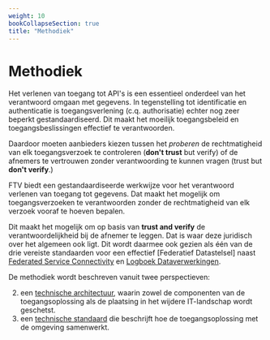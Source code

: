 ```yaml
---
weight: 10
bookCollapseSection: true
title: "Methodiek"
---
```


# Methodiek

Het verlenen van toegang tot API's is een essentieel onderdeel van het verantwoord omgaan met gegevens. In tegenstelling tot identificatie en authenticatie is toegangsverlening (c.q. authorisatie) echter nog zeer beperkt gestandaardiseerd. Dit maakt het moeilijk toegangsbeleid en toegangsbeslissingen effectief te verantwoorden. 

Daardoor moeten aanbieders kiezen tussen het *proberen* de rechtmatigheid van elk toegangsverzoek te controleren (**don't trust** but verify) of de afnemers te vertrouwen zonder verantwoording te kunnen vragen (trust but **don't verify**.)

FTV biedt een gestandaardiseerde werkwijze voor het verantwoord verlenen van toegang tot gegevens. Dat maakt het mogelijk om toegangsverzoeken te verantwoorden zonder de rechtmatigheid van elk verzoek vooraf te hoeven bepalen.

Dit maakt het mogelijk om op basis van **trust and verify** de verantwoordelijkheid bij de afnemer te leggen. Dat is waar deze juridisch over het algemeen ook ligt. Dit wordt daarmee ook gezien als één van de drie vereiste standaarden voor een effectief [Federatief Datastelsel] naast [Federated Service Connectivity](https://fsc-standaard.nl/) en [Logboek Dataverwerkingen](https://logius-standaarden.github.io/logboek-dataverwerkingen/).

De methodiek wordt beschreven vanuit twee perspectieven:

2. een [technische architectuur](1.architectuur), waarin zowel de componenten van de toegangsoplossing als de plaatsing in het wijdere IT-landschap wordt geschetst.
3. een [technische standaard](2.standaard) die beschrijft hoe de toegangsoplossing met de omgeving samenwerkt.

